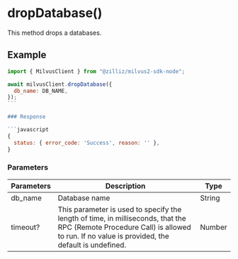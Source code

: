 # dropDatabase()

This method drops a databases.

## Example

````javascript
import { MilvusClient } from "@zilliz/milvus2-sdk-node";

await milvusClient.dropDatabase({
  db_name: DB_NAME,
});
```

### Response

```javascript
{
  status: { error_code: 'Success', reason: '' },
}
````

### Parameters

| Parameters | Description                                                                                                                                                                       | Type   |
| ---------- | --------------------------------------------------------------------------------------------------------------------------------------------------------------------------------- | ------ |
| db_name    | Database name                                                                                                                                                                     | String |
| timeout?   | This parameter is used to specify the length of time, in milliseconds, that the RPC (Remote Procedure Call) is allowed to run. If no value is provided, the default is undefined. | Number |
